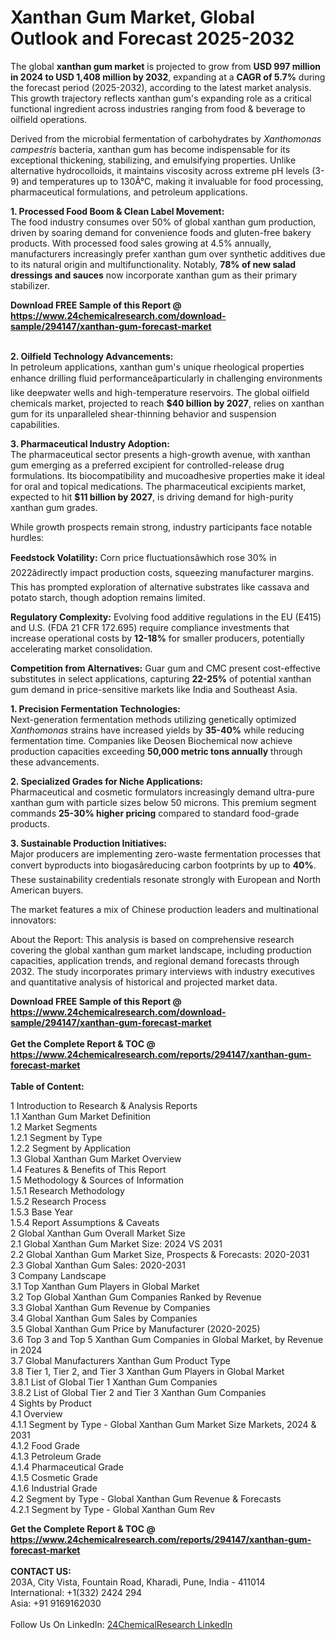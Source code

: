 <h1>Xanthan Gum Market, Global Outlook and Forecast 2025-2032</h1><p>The global <strong>xanthan gum market</strong> is projected to grow from <strong>USD 997 million in 2024 to USD 1,408 million by 2032</strong>, expanding at a <strong>CAGR of 5.7%</strong> during the forecast period (2025-2032), according to the latest market analysis. This growth trajectory reflects xanthan gum's expanding role as a critical functional ingredient across industries ranging from food &amp; beverage to oilfield operations.</p><p>Derived from the microbial fermentation of carbohydrates by <em>Xanthomonas campestris</em> bacteria, xanthan gum has become indispensable for its exceptional thickening, stabilizing, and emulsifying properties. Unlike alternative hydrocolloids, it maintains viscosity across extreme pH levels (3-9) and temperatures up to 130Â°C, making it invaluable for food processing, pharmaceutical formulations, and petroleum applications.</p><p><strong>1. Processed Food Boom &amp; Clean Label Movement:</strong><br>
The food industry consumes over 50% of global xanthan gum production, driven by soaring demand for convenience foods and gluten-free bakery products. With processed food sales growing at 4.5% annually, manufacturers increasingly prefer xanthan gum over synthetic additives due to its natural origin and multifunctionality. Notably, <strong>78% of new salad dressings and sauces</strong> now incorporate xanthan gum as their primary stabilizer.</p><div><b>Download FREE Sample of this Report @ 
            <a href="https://www.24chemicalresearch.com/download-sample/294147/xanthan-gum-forecast-market">
            https://www.24chemicalresearch.com/download-sample/294147/xanthan-gum-forecast-market</a></b></div><br><p><strong>2. Oilfield Technology Advancements:</strong><br>
In petroleum applications, xanthan gum's unique rheological properties enhance drilling fluid performanceâparticularly in challenging environments like deepwater wells and high-temperature reservoirs. The global oilfield chemicals market, projected to reach <strong>$40 billion by 2027</strong>, relies on xanthan gum for its unparalleled shear-thinning behavior and suspension capabilities.</p><p><strong>3. Pharmaceutical Industry Adoption:</strong><br>
The pharmaceutical sector presents a high-growth avenue, with xanthan gum emerging as a preferred excipient for controlled-release drug formulations. Its biocompatibility and mucoadhesive properties make it ideal for oral and topical medications. The pharmaceutical excipients market, expected to hit <strong>$11 billion by 2027</strong>, is driving demand for high-purity xanthan gum grades.</p><p>While growth prospects remain strong, industry participants face notable hurdles:</p><p><strong>Feedstock Volatility:</strong> Corn price fluctuationsâwhich rose 30% in 2022âdirectly impact production costs, squeezing manufacturer margins. This has prompted exploration of alternative substrates like cassava and potato starch, though adoption remains limited.</p><p><strong>Regulatory Complexity:</strong> Evolving food additive regulations in the EU (E415) and U.S. (FDA 21 CFR 172.695) require compliance investments that increase operational costs by <strong>12-18%</strong> for smaller producers, potentially accelerating market consolidation.</p><p><strong>Competition from Alternatives:</strong> Guar gum and CMC present cost-effective substitutes in select applications, capturing <strong>22-25%</strong> of potential xanthan gum demand in price-sensitive markets like India and Southeast Asia.</p><p><strong>1. Precision Fermentation Technologies:</strong><br>
Next-generation fermentation methods utilizing genetically optimized <em>Xanthomonas</em> strains have increased yields by <strong>35-40%</strong> while reducing fermentation time. Companies like Deosen Biochemical now achieve production capacities exceeding <strong>50,000 metric tons annually</strong> through these advancements.</p><p><strong>2. Specialized Grades for Niche Applications:</strong><br>
Pharmaceutical and cosmetic formulators increasingly demand ultra-pure xanthan gum with particle sizes below 50 microns. This premium segment commands <strong>25-30% higher pricing</strong> compared to standard food-grade products.</p><p><strong>3. Sustainable Production Initiatives:</strong><br>
Major producers are implementing zero-waste fermentation processes that convert byproducts into biogasâreducing carbon footprints by up to <strong>40%</strong>. These sustainability credentials resonate strongly with European and North American buyers.</p><p>The market features a mix of Chinese production leaders and multinational innovators:</p><p>About the Report: This analysis is based on comprehensive research covering the global xanthan gum market landscape, including production capacities, application trends, and regional demand forecasts through 2032. The study incorporates primary interviews with industry executives and quantitative analysis of historical and projected market data.</p><div><b>Download FREE Sample of this Report @ 
            <a href="https://www.24chemicalresearch.com/download-sample/294147/xanthan-gum-forecast-market">
            https://www.24chemicalresearch.com/download-sample/294147/xanthan-gum-forecast-market</a></b></div><br><div><b>Get the Complete Report & TOC @ 
            <a href="https://www.24chemicalresearch.com/reports/294147/xanthan-gum-forecast-market">
            https://www.24chemicalresearch.com/reports/294147/xanthan-gum-forecast-market</a></b></div><br>
            <b>Table of Content:</b><p>1 Introduction to Research & Analysis Reports<br />
 1.1 Xanthan Gum Market Definition<br />
 1.2 Market Segments<br />
 1.2.1 Segment by Type<br />
 1.2.2 Segment by Application<br />
 1.3 Global Xanthan Gum Market Overview<br />
 1.4 Features & Benefits of This Report<br />
 1.5 Methodology & Sources of Information<br />
 1.5.1 Research Methodology<br />
 1.5.2 Research Process<br />
 1.5.3 Base Year<br />
 1.5.4 Report Assumptions & Caveats<br />
2 Global Xanthan Gum Overall Market Size<br />
 2.1 Global Xanthan Gum Market Size: 2024 VS 2031<br />
 2.2 Global Xanthan Gum Market Size, Prospects & Forecasts: 2020-2031<br />
 2.3 Global Xanthan Gum Sales: 2020-2031<br />
3 Company Landscape<br />
 3.1 Top Xanthan Gum Players in Global Market<br />
 3.2 Top Global Xanthan Gum Companies Ranked by Revenue<br />
 3.3 Global Xanthan Gum Revenue by Companies<br />
 3.4 Global Xanthan Gum Sales by Companies<br />
 3.5 Global Xanthan Gum Price by Manufacturer (2020-2025)<br />
 3.6 Top 3 and Top 5 Xanthan Gum Companies in Global Market, by Revenue in 2024<br />
 3.7 Global Manufacturers Xanthan Gum Product Type<br />
 3.8 Tier 1, Tier 2, and Tier 3 Xanthan Gum Players in Global Market<br />
 3.8.1 List of Global Tier 1 Xanthan Gum Companies<br />
 3.8.2 List of Global Tier 2 and Tier 3 Xanthan Gum Companies<br />
4 Sights by Product<br />
 4.1 Overview<br />
 4.1.1 Segment by Type - Global Xanthan Gum Market Size Markets, 2024 & 2031<br />
 4.1.2 Food Grade<br />
 4.1.3 Petroleum Grade<br />
 4.1.4 Pharmaceutical Grade<br />
 4.1.5 Cosmetic Grade<br />
 4.1.6 Industrial Grade<br />
 4.2 Segment by Type - Global Xanthan Gum Revenue & Forecasts<br />
 4.2.1 Segment by Type - Global Xanthan Gum Rev</p><div><b>Get the Complete Report & TOC @ 
            <a href="https://www.24chemicalresearch.com/reports/294147/xanthan-gum-forecast-market">
            https://www.24chemicalresearch.com/reports/294147/xanthan-gum-forecast-market</a></b></div><br><b>CONTACT US:</b><br>
            203A, City Vista, Fountain Road, Kharadi, Pune, India - 411014<br>
            International: +1(332) 2424 294<br>
            Asia: +91 9169162030 <br><br>
            Follow Us On LinkedIn: <a href="https://www.linkedin.com/company/24chemicalresearch/">24ChemicalResearch LinkedIn</a>